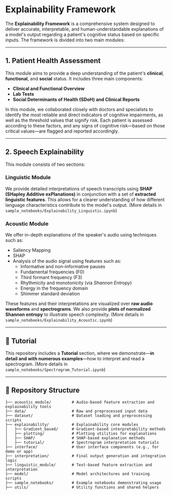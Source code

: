 # Explainability Framework

The **Explainability Framework** is a comprehensive system designed to deliver accurate, interpretable, and human-understandable explanations of a model's output regarding a patient's cognitive status based on specific inputs. The framework is divided into two main modules:

---

## 1. Patient Health Assessment

This module aims to provide a deep understanding of the patient's **clinical**, **functional**, and **social** status. It includes three main components:

- **Clinical and Functional Overview**
- **Lab Tests**
- **Social Determinants of Health (SDoH) and Clinical Reports**

In this module, we collaborated closely with doctors and specialists to identify the most reliable and direct indicators of cognitive impairments, as well as the threshold values that signify risk. Each patient is assessed according to these factors, and any signs of cognitive risk—based on those critical values—are flagged and reported accordingly.

---

## 2. Speech Explainability

This module consists of two sections:

### Linguistic Module

We provide detailed interpretations of speech transcripts using **SHAP (SHapley Additive exPlanations)** in conjunction with a set of **extracted linguistic features**. This allows for a clearer understanding of how different language characteristics contribute to the model's output. (More details in `sample_notebooks/Explainability_Linguistic.ipynb`)

### Acoustic Module

We offer in-depth explanations of the speaker's audio using techniques such as:

- Saliency Mapping
- SHAP
- Analysis of the audio signal using features such as:
  - Informative and non-informative pauses
  - Fundamental frequencies (F0)
  - Third formant frequency (F3)
  - Rhythmicity and monotonicity (via _Shannon Entropy_)
  - Energy in the frequency domain
  - Shimmer standard deviation

These features and their interpretations are visualized over **raw audio waveforms** and **spectrograms**. We also provide **plots of normalized Shannon entropy** to illustrate speech complexity. (More details in `sample_notebooks/Explainability_Acoustic.ipynb`)

---

## 📘 Tutorial

This repository includes a **Tutorial** section, where we demonstrate—**in detail and with numerous examples**—how to interpret and read a spectrogram. (More details in `sample_notebooks/Spectrogram_Tutorial.ipynb`)

---

## 📁 Repository Structure

```
├── acoustic_module/         # Audio-based feature extraction and explainability tools
├── data/                    # Raw and preprocessed input data
├── dataset/                 # Dataset loading and preprocessing scripts
├── explainability/          # Explainability core modules
│   ├── Gradient_based/      # Gradient-based interpretability methods
│   ├── plotting/            # Plotting utilities for explanations
│   ├── SHAP/                # SHAP-based explanation methods
│   ├── tutorial/            # Spectrogram interpretation tutorials
├── interface/               # User interface components (e.g., for demo or app)
├── interpretation/          # Final output generation and integration logic
├── linguistic_module/       # Text-based feature extraction and interpretation
├── model/                   # Model architectures and training scripts
├── sample_notebooks/        # Example notebooks demonstrating usage
├── utils/                   # Utility functions and shared helpers

```
